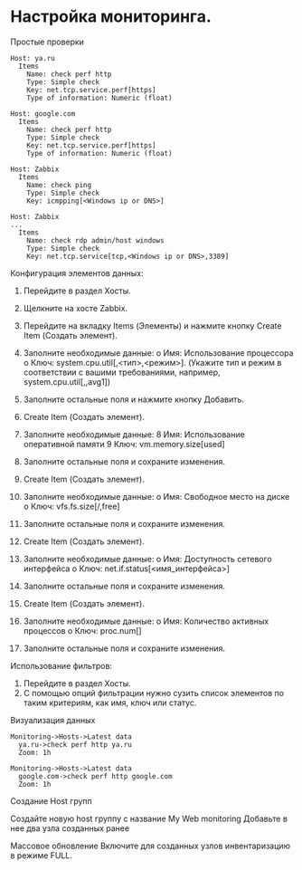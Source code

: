 # Настройка мониторинга.


Простые проверки

```
Host: ya.ru
  Items 
    Name: check perf http
    Type: Simple check
    Key: net.tcp.service.perf[https]
    Type of information: Numeric (float)

```
```
Host: google.com
  Items 
    Name: check perf http
    Type: Simple check
    Key: net.tcp.service.perf[https]
    Type of information: Numeric (float)

```
```
Host: Zabbix
  Items
    Name: check ping
    Type: Simple check
    Key: icmpping[<Windows ip or DNS>]

```

```
Host: Zabbix
...
  Items
    Name: check rdp admin/host windows
    Type: Simple check
    Key: net.tcp.service[tcp,<Windows ip or DNS>,3389]
```


Конфигурация элементов данных:

1.	Перейдите в раздел  Хосты.
2.	Щелкните на хосте Zabbix.
3.	Перейдите на вкладку Items (Элементы) и нажмите кнопку Create Item (Создать элемент).
4.	Заполните необходимые данные:
o	Имя: Использование процессора
o	Ключ: system.cpu.util[,<тип>,<режим>]. (Укажите тип и режим в соответствии с вашими требованиями, например, system.cpu.util[,,avg1])
5.	Заполните остальные поля и нажмите кнопку Добавить.

6.	Create Item (Создать элемент).
7.	Заполните необходимые данные:
8	Имя: Использование оперативной памяти
9	Ключ: vm.memory.size[used]
10.	Заполните остальные поля и сохраните изменения.

11.	 Create Item (Создать элемент).
12.	Заполните необходимые данные:
o	Имя: Свободное место на диске
o	Ключ: vfs.fs.size[/,free]
13.	Заполните остальные поля и сохраните изменения.

14.	 Create Item (Создать элемент).
15.	Заполните необходимые данные:
o	Имя: Доступность сетевого интерфейса
o	Ключ: net.if.status[<имя_интерфейса>]
16.	Заполните остальные поля и сохраните изменения.

17. Create Item (Создать элемент).
18.	Заполните необходимые данные:
o	Имя: Количество активных процессов
o	Ключ: proc.num[]
19.	Заполните остальные поля и сохраните изменения.

Использование фильтров:


1.	Перейдите в раздел  Хосты.
2.	С помощью опций фильтрации нужно сузить список элементов по таким критериям, как имя, ключ или статус.



Визуализация данных

```
Monitoring->Hosts->Latest data
  ya.ru->check perf http ya.ru
  Zoom: 1h
```
```
Monitoring->Hosts->Latest data
  google.com->check perf http google.com
  Zoom: 1h
```
Создание Host групп

Создайте новую host группу с название My Web monitoring
Добавьте в нее два узла созданных ранее


Массовое обновление
Включите для созданных узлов инвентаризацию в режиме FULL.
